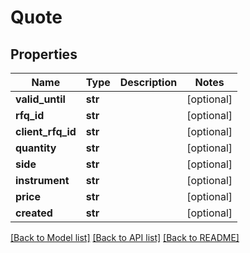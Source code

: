 # Quote


## Properties
Name | Type | Description | Notes
------------ | ------------- | ------------- | -------------
**valid_until** | **str** |  | [optional] 
**rfq_id** | **str** |  | [optional] 
**client_rfq_id** | **str** |  | [optional] 
**quantity** | **str** |  | [optional] 
**side** | **str** |  | [optional] 
**instrument** | **str** |  | [optional] 
**price** | **str** |  | [optional] 
**created** | **str** |  | [optional] 

[[Back to Model list]](../README.md#documentation-for-models) [[Back to API list]](../README.md#documentation-for-api-endpoints) [[Back to README]](../README.md)


